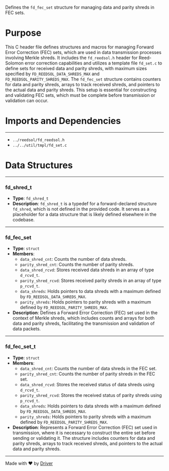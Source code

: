 <!--------------------------------------------------------------------------------->
<!-- IMPORTANT: This file is auto-generated by Driver (https://driver.ai). -------->
<!-- Manual edits may be overwritten on future commits. --------------------------->
<!--------------------------------------------------------------------------------->

Defines the `fd_fec_set` structure for managing data and parity shreds in FEC sets.

# Purpose
This C header file defines structures and macros for managing Forward Error Correction (FEC) sets, which are used in data transmission processes involving Merkle shreds. It includes the `fd_reedsol.h` header for Reed-Solomon error correction capabilities and utilizes a template file `fd_set.c` to define sets for received data and parity shreds, with maximum sizes specified by `FD_REEDSOL_DATA_SHREDS_MAX` and `FD_REEDSOL_PARITY_SHREDS_MAX`. The `fd_fec_set` structure contains counters for data and parity shreds, arrays to track received shreds, and pointers to the actual data and parity shreds. This setup is essential for constructing and validating FEC sets, which must be complete before transmission or validation can occur.
# Imports and Dependencies

---
- `../reedsol/fd_reedsol.h`
- `../../util/tmpl/fd_set.c`


# Data Structures

---
### fd\_shred\_t
- **Type**: ``fd_shred_t``
- **Description**: `fd_shred_t` is a typedef for a forward-declared structure `fd_shred`, which is not defined in the provided code. It serves as a placeholder for a data structure that is likely defined elsewhere in the codebase.


---
### fd\_fec\_set
- **Type**: ``struct``
- **Members**:
    - `data_shred_cnt`: Counts the number of data shreds.
    - `parity_shred_cnt`: Counts the number of parity shreds.
    - `data_shred_rcvd`: Stores received data shreds in an array of type `d_rcvd_t`.
    - `parity_shred_rcvd`: Stores received parity shreds in an array of type `p_rcvd_t`.
    - `data_shreds`: Holds pointers to data shreds with a maximum defined by `FD_REEDSOL_DATA_SHREDS_MAX`.
    - `parity_shreds`: Holds pointers to parity shreds with a maximum defined by `FD_REEDSOL_PARITY_SHREDS_MAX`.
- **Description**: Defines a Forward Error Correction (FEC) set used in the context of Merkle shreds, which includes counts and arrays for both data and parity shreds, facilitating the transmission and validation of data packets.


---
### fd\_fec\_set\_t
- **Type**: ``struct``
- **Members**:
    - `data_shred_cnt`: Counts the number of data shreds in the FEC set.
    - `parity_shred_cnt`: Counts the number of parity shreds in the FEC set.
    - `data_shred_rcvd`: Stores the received status of data shreds using `d_rcvd_t`.
    - `parity_shred_rcvd`: Stores the received status of parity shreds using `p_rcvd_t`.
    - `data_shreds`: Holds pointers to data shreds with a maximum defined by `FD_REEDSOL_DATA_SHREDS_MAX`.
    - `parity_shreds`: Holds pointers to parity shreds with a maximum defined by `FD_REEDSOL_PARITY_SHREDS_MAX`.
- **Description**: Represents a Forward Error Correction (FEC) set used in transmission, where it is necessary to construct the entire set before sending or validating it. The structure includes counters for data and parity shreds, arrays to track received shreds, and pointers to the actual data and parity shreds.



---
Made with ❤️ by [Driver](https://www.driver.ai/)